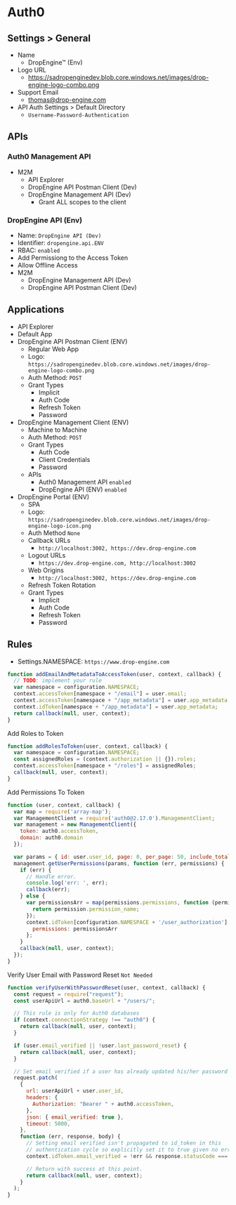 # Auth0

## Settings > General

- Name
  - DropEngine™ (Env)
- Logo URL
  - <https://sadropenginedev.blob.core.windows.net/images/drop-engine-logo-combo.png>
- Support Email
  - thomas@drop-engine.com
- API Auth Settings > Default Directory
  - `Username-Password-Authentication`

## APIs

### **Auth0 Management API**

- M2M
  - API Explorer
  - DropEngine API Postman Client (Dev)
  - DropEngine Management API (Dev)
    - Grant ALL scopes to the client

### **DropEngine API (Env)**

- Name: `DropEngine API (Dev)`
- Identifier: `dropengine.api.ENV`
- RBAC: `enabled`
- Add Permissiong to the Access Token
- Allow Offline Access
- M2M
  - DropEngine Management API (Dev)
  - DropEngine API Postman Client (Dev)

## Applications

- API Explorer
- Default App
- DropEngine API Postman Client (ENV)
  - Regular Web App
  - Logo: `https://sadropenginedev.blob.core.windows.net/images/drop-engine-logo-combo.png`
  - Auth Method: `POST`
  - Grant Types
    - Implicit
    - Auth Code
    - Refresh Token
    - Password
- DropEngine Management Client (ENV)
  - Machine to Machine
  - Auth Method: `POST`
  - Grant Types
    - Auth Code
    - Client Credentials
    - Password
  - APIs
    - Auth0 Management API `enabled`
    - DropEngine API (ENV) `enabled`
- DropEngine Portal (ENV)
  - SPA
  - Logo: `https://sadropenginedev.blob.core.windows.net/images/drop-engine-logo-icon.png`
  - Auth Method `None`
  - Callback URLs
    - `http://localhost:3002, https://dev.drop-engine.com`
  - Logout URLs
    - `https://dev.drop-engine.com, http://localhost:3002`
  - Web Origins
    - `http://localhost:3002, https://dev.drop-engine.com`
  - Refresh Token Rotation
  - Grant Types
    - Implicit
    - Auth Code
    - Refresh Token
    - Password

## Rules

- Settings.NAMESPACE: `https://www.drop-engine.com`

```javascript
function addEmailAndMetadataToAccessToken(user, context, callback) {
  // TODO: implement your rule
  var namespace = configuration.NAMESPACE;
  context.accessToken[namespace + "/email"] = user.email;
  context.accessToken[namespace + "/app_metadata"] = user.app_metadata;
  context.idToken[namespace + "/app_metadata"] = user.app_metadata;
  return callback(null, user, context);
}
```

Add Roles to Token

```javascript
function addRolesToToken(user, context, callback) {
  var namespace = configuration.NAMESPACE;
  const assignedRoles = (context.authorization || {}).roles;
  context.accessToken[namespace + "/roles"] = assignedRoles;
  callback(null, user, context);
}
```

Add Permissions To Token

```javascript
function (user, context, callback) {
  var map = require('array-map');
  var ManagementClient = require('auth0@2.17.0').ManagementClient;
  var management = new ManagementClient({
    token: auth0.accessToken,
    domain: auth0.domain
  });

  var params = { id: user.user_id, page: 0, per_page: 50, include_totals: true };
  management.getUserPermissions(params, function (err, permissions) {
    if (err) {
      // Handle error.
      console.log('err: ', err);
      callback(err);
    } else {
      var permissionsArr = map(permissions.permissions, function (permission) {
        return permission.permission_name;
      });
      context.idToken[configuration.NAMESPACE + '/user_authorization'] = {
        permissions: permissionsArr
      };
    }
    callback(null, user, context);
  });
}
```

Verify User Email with Password Reset `Not Needed`

```javascript
function verifyUserWithPasswordReset(user, context, callback) {
  const request = require("request");
  const userApiUrl = auth0.baseUrl + "/users/";

  // This rule is only for Auth0 databases
  if (context.connectionStrategy !== "auth0") {
    return callback(null, user, context);
  }

  if (user.email_verified || !user.last_password_reset) {
    return callback(null, user, context);
  }

  // Set email verified if a user has already updated his/her password
  request.patch(
    {
      url: userApiUrl + user.user_id,
      headers: {
        Authorization: "Bearer " + auth0.accessToken,
      },
      json: { email_verified: true },
      timeout: 5000,
    },
    function (err, response, body) {
      // Setting email verified isn't propagated to id_token in this
      // authentication cycle so explicitly set it to true given no errors.
      context.idToken.email_verified = !err && response.statusCode === 200;

      // Return with success at this point.
      return callback(null, user, context);
    }
  );
}
```
